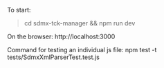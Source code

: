 To start:
> cd sdmx-tck-manager && npm run dev

On the browser:
http://localhost:3000


Command for testing an individual js file:
npm test -t tests/SdmxXmlParserTest.test.js